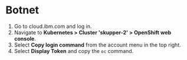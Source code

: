 # Botnet

1. Go to cloud.ibm.com and log in.
1. Navigate to **Kubernetes > Cluster 'skupper-2' > OpenShift web console**.
1. Select **Copy login command** from the account menu in the top right.
1. Select **Display Token** and copy the `oc` command.
